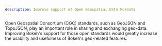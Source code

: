 ```yaml
---
description: Improve Support of Open Geospatial Data Formats
---
```

Open Geospatial Consortium (OGC) standards, such as GeoJSON and TopoJSON, play
an important role in sharing and exchanging geo-data. Improving Bokeh's support
for those open standards would greatly increase the usability and usefulness
of Bokeh's geo-related features.
